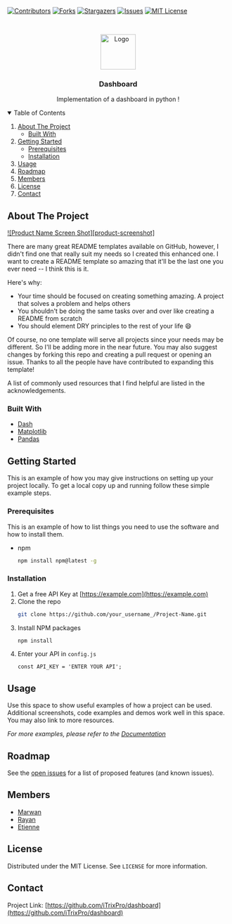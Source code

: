 [![Contributors][contributors-shield]][contributors-url]
[![Forks][forks-shield]][forks-url]
[![Stargazers][stars-shield]][stars-url]
[![Issues][issues-shield]][issues-url]
[![MIT License][license-shield]][license-url]



<!-- PROJECT LOGO -->
<br />
<p align="center">
  <a href="https://github.com/othneildrew/Best-README-Template">
    <img src="http://www.newdesignfile.com/postpic/2012/03/business-intelligence-dashboard-icon_75274.png" alt="Logo" width="80" height="80">
  </a>

  <h3 align="center">Dashboard</h3>

  <p align="center">
    Implementation of a dashboard in python !
    <br />
  </p>
</p>



<!-- TABLE OF CONTENTS -->
<details open="open">
  <summary>Table of Contents</summary>
  <ol>
    <li>
      <a href="#about-the-project">About The Project</a>
      <ul>
        <li><a href="#built-with">Built With</a></li>
      </ul>
    </li>
    <li>
      <a href="#getting-started">Getting Started</a>
      <ul>
        <li><a href="#prerequisites">Prerequisites</a></li>
        <li><a href="#installation">Installation</a></li>
      </ul>
    </li>
    <li><a href="#usage">Usage</a></li>
    <li><a href="#roadmap">Roadmap</a></li>
    <li><a href="#members">Members</a></li>
    <li><a href="#license">License</a></li>
    <li><a href="#contact">Contact</a></li>
  </ol>
</details>



<!-- ABOUT THE PROJECT -->
## About The Project

[![Product Name Screen Shot][product-screenshot]](https://example.com)

There are many great README templates available on GitHub, however, I didn't find one that really suit my needs so I created this enhanced one. I want to create a README template so amazing that it'll be the last one you ever need -- I think this is it.

Here's why:
* Your time should be focused on creating something amazing. A project that solves a problem and helps others
* You shouldn't be doing the same tasks over and over like creating a README from scratch
* You should element DRY principles to the rest of your life :smile:

Of course, no one template will serve all projects since your needs may be different. So I'll be adding more in the near future. You may also suggest changes by forking this repo and creating a pull request or opening an issue. Thanks to all the people have have contributed to expanding this template!

A list of commonly used resources that I find helpful are listed in the acknowledgements.

### Built With

* [Dash](https://dash.plotly.com/introduction)
* [Matplotlib](https://matplotlib.org/)
* [Pandas](https://pandas.pydata.org/)



<!-- GETTING STARTED -->
## Getting Started

This is an example of how you may give instructions on setting up your project locally.
To get a local copy up and running follow these simple example steps.

### Prerequisites

This is an example of how to list things you need to use the software and how to install them.
* npm
  ```sh
  npm install npm@latest -g
  ```

### Installation

1. Get a free API Key at [https://example.com](https://example.com)
2. Clone the repo
   ```sh
   git clone https://github.com/your_username_/Project-Name.git
   ```
3. Install NPM packages
   ```sh
   npm install
   ```
4. Enter your API in `config.js`
   ```JS
   const API_KEY = 'ENTER YOUR API';
   ```



<!-- USAGE EXAMPLES -->
## Usage

Use this space to show useful examples of how a project can be used. Additional screenshots, code examples and demos work well in this space. You may also link to more resources.

_For more examples, please refer to the [Documentation](https://example.com)_



<!-- ROADMAP -->
## Roadmap

See the [open issues](https://github.com/othneildrew/Best-README-Template/issues) for a list of proposed features (and known issues).



<!-- CONTRIBUTING -->
## Members

* [Marwan](https://github.com/iTrixPro)
* [Rayan](https://github.com/RayanSob)
* [Etienne](https://github.com/El-tiene)


<!-- LICENSE -->
## License

Distributed under the MIT License. See `LICENSE` for more information.



<!-- CONTACT -->
## Contact

Project Link: [https://github.com/iTrixPro/dashboard](https://github.com/iTrixPro/dashboard)

<!-- MARKDOWN LINKS & IMAGES -->
<!-- https://www.markdownguide.org/basic-syntax/#reference-style-links -->
[contributors-shield]: https://img.shields.io/github/contributors/iTrixPro/dashboard.svg?style=for-the-badge
[contributors-url]: https://github.com/iTrixPro/dashboard/graphs/contributors
[forks-shield]: https://img.shields.io/github/forks/iTrixPro/dashboard.svg?style=for-the-badge
[forks-url]: https://github.com/iTrixPro/dashboard/network/members
[stars-shield]: https://img.shields.io/github/stars/iTrixPro/dashboard.svg?style=for-the-badge
[stars-url]: https://github.com/iTrixPro/dashboard/stargazers
[issues-shield]: https://img.shields.io/github/issues/iTrixPro/dashboard.svg?style=for-the-badge
[issues-url]: https://github.com/iTrixPro/dashboard/issues
[license-shield]: https://img.shields.io/github/license/iTrixPro/dashboard.svg?style=for-the-badge
[license-url]: https://github.com/iTrixPro/dashboard/blob/master/LICENSE.txt
